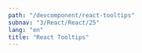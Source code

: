 ```yaml
---
path: "/devcomponent/react-tooltips"
subnav: "3/React/React/25"
lang: "en"
title: "React Tooltips"
---
```

